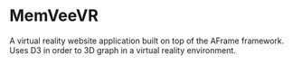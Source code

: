 # MemVeeVR

A virtual reality website application built on top of the AFrame framework. Uses D3 in order to 3D graph in a virtual reality environment.
